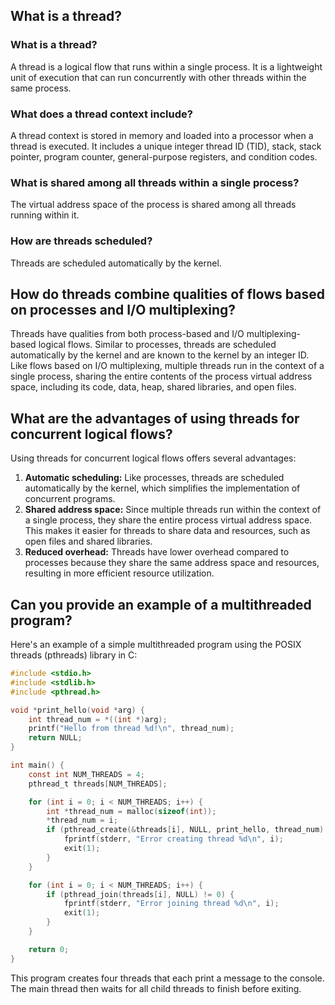 ## What is a thread?
### What is a thread?

A thread is a logical flow that runs within a single process. It is a lightweight unit of execution that can run concurrently with other threads within the same process.

### What does a thread context include?

A thread context is stored in memory and loaded into a processor when a thread is executed. It includes a unique integer thread ID (TID), stack, stack pointer, program counter, general-purpose registers, and condition codes.

### What is shared among all threads within a single process?

The virtual address space of the process is shared among all threads running within it.

### How are threads scheduled?

Threads are scheduled automatically by the kernel.

## How do threads combine qualities of flows based on processes and I/O multiplexing?

Threads have qualities from both process-based and I/O multiplexing-based logical flows. Similar to processes, threads are scheduled automatically by the kernel and are known to the kernel by an integer ID. Like flows based on I/O multiplexing, multiple threads run in the context of a single process, sharing the entire contents of the process virtual address space, including its code, data, heap, shared libraries, and open files.

## What are the advantages of using threads for concurrent logical flows?

Using threads for concurrent logical flows offers several advantages:

1.  **Automatic scheduling:** Like processes, threads are scheduled automatically by the kernel, which simplifies the implementation of concurrent programs.
2.  **Shared address space:** Since multiple threads run within the context of a single process, they share the entire process virtual address space. This makes it easier for threads to share data and resources, such as open files and shared libraries.
3.  **Reduced overhead:** Threads have lower overhead compared to processes because they share the same address space and resources, resulting in more efficient resource utilization.

## Can you provide an example of a multithreaded program?

Here's an example of a simple multithreaded program using the POSIX threads (pthreads) library in C:
```c
#include <stdio.h>
#include <stdlib.h>
#include <pthread.h>

void *print_hello(void *arg) {
    int thread_num = *((int *)arg);
    printf("Hello from thread %d!\n", thread_num);
    return NULL;
}

int main() {
    const int NUM_THREADS = 4;
    pthread_t threads[NUM_THREADS];

    for (int i = 0; i < NUM_THREADS; i++) {
        int *thread_num = malloc(sizeof(int));
        *thread_num = i;
        if (pthread_create(&threads[i], NULL, print_hello, thread_num) != 0) {
            fprintf(stderr, "Error creating thread %d\n", i);
            exit(1);
        }
    }

    for (int i = 0; i < NUM_THREADS; i++) {
        if (pthread_join(threads[i], NULL) != 0) {
            fprintf(stderr, "Error joining thread %d\n", i);
            exit(1);
        }
    }

    return 0;
}
```
This program creates four threads that each print a message to the console. The main thread then waits for all child threads to finish before exiting.
